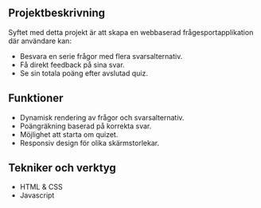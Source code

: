 ## Projektbeskrivning
Syftet med detta projekt är att skapa en webbaserad frågesportapplikation där användare kan:
- Besvara en serie frågor med flera svarsalternativ.
- Få direkt feedback på sina svar.
- Se sin totala poäng efter avslutad quiz.

## Funktioner
- Dynamisk rendering av frågor och svarsalternativ.
- Poängräkning baserad på korrekta svar.
- Möjlighet att starta om quizet.
- Responsiv design för olika skärmstorlekar.

## Tekniker och verktyg
- HTML & CSS
- Javascript




